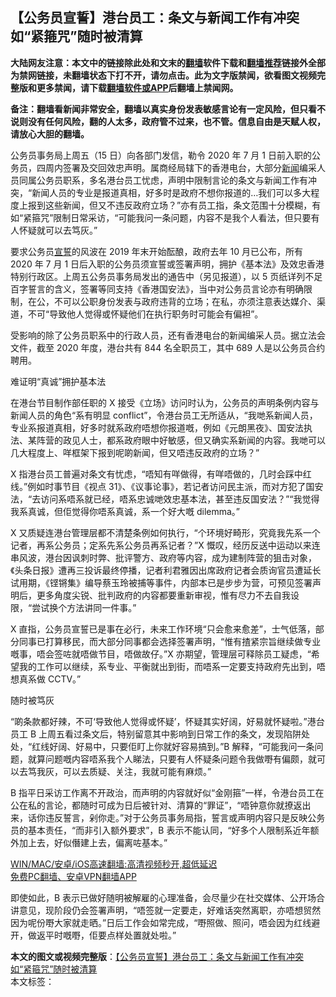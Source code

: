  <h2>【公务员宣誓】港台员工：条文与新闻工作有冲突 如“紧箍咒”随时被清算</h2> <p class="notice"><b>大陆网友注意：本文中的链接除此处和文末的<a href="https://github.com/bannedbook/fanqiang" >翻墙</a>软件下载和<a href="https://github.com/killgcd/justmysocks/blob/master/README.md">翻墙推荐</a>链接外全部为禁网链接，未翻墙状态下打不开，请勿点击。此为文字版禁闻，欲看图文视频完整版和更多禁闻，请下载<a href="https://github.com/bannedbook/fanqiang">翻墙软件或APP</a>后翻墙上禁闻网。</p><p>备注：翻墙看新闻非常安全，翻墙以真实身份发表敏感言论有一定风险，但只看不说则没有任何风险，翻的人太多，政府管不过来，也不管。信息自由是天赋人权，请放心大胆的翻墙。</b></p>  <div class="entry">  <p>公务员事务局上周五（15 日）向各部门发信，勒令 2020 年 7 月 1 日前入职的公务员，四周内签署及交回效忠声明。属商经局辖下的香港电台，大部分<span class='wp_keywordlink_affiliate'><a href="https://www.bannedbook.org/" title="新闻">新闻</a></span>编采人员同属公务员职系，多名港台员工忧虑，声明中限制言论的条文与新闻工作有冲突，“新闻人员的专业是报道真相，好多时是政府不想你报道的…我们可以多大程度上报到这些新闻，但又不违反政府立场？”亦有员工指，条文范围十分模糊，有如“紧箍咒”限制日常采访，“可能我问一条问题，内容不是我个人看法，但只要有人怀疑就可以去笃灰。”</p> <p>要求公务员<span class='wp_keywordlink'><a href="https://www.bannedbook.org/forum5/topic17.html" title="宣誓与预言" target="_blank">宣誓</a></span>的风波在 2019 年末开始酝酿，政府去年 10 月已公布，所有 2020 年 7 月 1 日后入职的公务员须宣誓或签署声明，拥护《基本法》及效忠香港特别行政区。上周五公务员事务局发出的通告中（另见报道），以 5 页纸详列不足百字誓言的含义，签署等同支持《香港国安法》，当中对公务员言论亦有明确限制，在公，不可以公职身份发表与政府违背的立场；在私，亦须注意表达媒介、渠道，不可“导致他人觉得或怀疑他们在执行职务时可能会有偏袒”。</p> <p>受影响的除了公务员职系中的行政人员，还有香港电台的新闻编采人员。据立法会文件，截至 2020 年度，港台共有 844 名全职员工，其中 689 人是以公务员合约聘用。</p>  <p>难证明“真诚”拥护基本法</p> <p>在港台节目制作部任职的 X 接受《立场》访问时认为，公务员的声明条例内容与新闻人员的角色“系有明显 conflict”，令港台员工无所适从，“我哋系新闻人员，专业系报道真相，好多时就系政府唔想你报道嘅，例如《元朗黑夜》、国安法执法、某阵营的政见人士，都系政府眼中好敏感，但又确实系新闻的内容。我哋可以几大程度上、咩框架下报到呢啲新闻，但又唔违反政府的立场？”</p> <p>X 指港台员工普遍对条文有忧虑，“唔知有咩做得，有咩唔做的，几时会踩中红线。”例如时事节目《视点 31》、《议事论事》，若记者访问民主派，而对方犯了国安法，“去访问系唔系就已经，唔系忠诚哋效忠基本法，甚至违反国安法？”“我觉得我系真诚，但佢觉得你唔系真诚，系一个好大嘅 dilemma。”</p>  <p>X 又质疑连港台管理层都不清楚条例如何执行，“个环境好畸形，究竟我先系一个记者，再系公务员；定系先系公务员再系记者？”X 慨叹，经历反送中运动以来连串风波，港台因讽刺时弊、批评警方、政府等内容，成为建制阵营的狙击对象，《头条日报》遭再三投诉最终停播，记者利君雅因出席政府记者会质询官员遭延长试用期，《铿锵集》编导蔡玉玲被捕等事件，内部本已是步步为营，可预见签署声明后，更多角度尖锐、批判政府的内容都要重新审视，惟有尽力不去自我设限，“尝试换个方法讲同一件事。”</p> <p>X 直指，公务员宣誓已是事在必行，未来工作环境“只会愈来愈差”，士气低落，部分同事已打算移民，而大部分同事都会选择签署声明，“惟有揸紧宗旨继续做专业嘅事，唔会签咗就唔做节目，唔做故仔。”X 亦期望，管理层可释除员工疑虑，“希望我的工作可以继续，系专业、平衡就出到街，而唔系一定要支持政府先出到，唔想真系做 CCTV。”</p> <p>随时被笃灰</p>  <p>“啲条款都好辣，不可‘导致他人觉得或怀疑’，怀疑其实好阔，好易就怀疑啦。”港台员工 B 上周五看过条文后，特别留意其中影响到日常工作的条文，发现陷阱处处，“红线好阔、好易中，只要佢盯上你就好容易搞到。”B 解释，“可能我问一条问题，就算问题嘅内容唔系我个人睇法，只要有人怀疑条问题令我做嘢有偏颇，就可以去笃我灰，可以去质疑、关注，我就可能有麻烦。”</p> <p>B 指平日采访工作离不开政治，而声明的内容就好似“金刚箍”一样，令港台员工在公在私的言论，都随时可成为日后被针对、清算的“罪证”，“唔钟意你就撩返出来，话你违反誓言，剁你走。”对于公务员事务局指，誓言或声明内容只是反映公务员的基本责任，“而非引入额外要求”，B 表示不能认同，“好多个人限制系近年额外加上去，好似僭建上去，偏离咗基本。”</p> <p class="texttj"> <a href="https://github.com/bannedbook/fanqiang/wiki/V2ray%E6%9C%BA%E5%9C%BA" target="_blank">WIN/MAC/安卓/iOS高速翻墙:高清视频秒开,超低延迟</a><br/> <a href="https://github.com/bannedbook/fanqiang/wiki/%E7%A6%81%E9%97%BB%E7%BD%91%E5%AE%89%E5%8D%93%E7%BF%BB%E5%A2%99%E6%96%B0%E9%97%BBAPP" target="_blank">免费PC翻墙、安卓VPN翻墙APP</a></p><p>即使如此，B 表示已做好随明被解雇的心理准备，会尽量少在社交媒体、公开场合讲意见，现阶段仍会签署声明，“唔签就一定要走，好难话突然离职，亦唔想贸然因为呢份嘢大家就走晒。”日后工作会如常完成，“嘢照做、照问，唔会因为红线避开，做返平时嘅嘢，佢要点样处置就处啦。”</p> <a name='sharetosocial'></a>       <div><b>本文的图文或视频完整版</b>：<a href='https://www.bannedbook.org/bnews/comments/20210117/1469628.html'>【公务员宣誓】港台员工：条文与新闻工作有冲突 如“紧箍咒”随时被清算</a></div>  </div><!--END ENTRY--> <div class="postfooter"> <div>本文标签：</div>  </div><!--END POSTFOOTER--> 